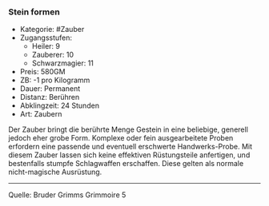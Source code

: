 ### Stein formen

- Kategorie: #Zauber
- Zugangsstufen:
  - Heiler: 9
  - Zauberer: 10
  - Schwarzmagier: 11
- Preis: 580GM
- ZB: -1 pro Kilogramm
- Dauer: Permanent
- Distanz: Berühren
- Abklingzeit: 24 Stunden
- Art: Zaubern

Der Zauber bringt die berührte Menge Gestein in eine beliebige, generell jedoch eher grobe Form. Komplexe oder fein ausgearbeitete Proben erfordern eine passende und eventuell erschwerte Handwerks-Probe. Mit diesem Zauber lassen sich keine effektiven Rüstungsteile anfertigen, und bestenfalls stumpfe Schlagwaffen erschaffen. Diese gelten als normale nicht-magische Ausrüstung.

---

Quelle: Bruder Grimms Grimmoire 5
